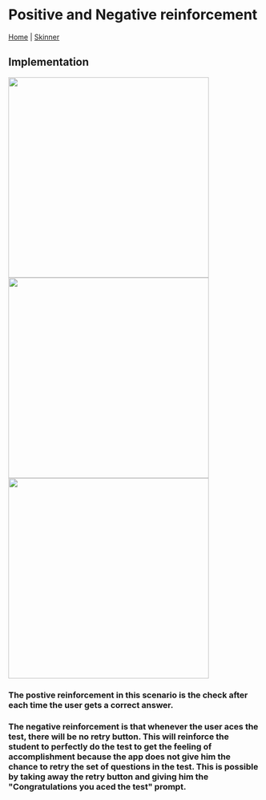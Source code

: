 # Positive and Negative reinforcement
[Home](../../index.md) | [Skinner](./skinner.md)
## Implementation
<img 
height="400px"
src="https://scontent.fmnl4-3.fna.fbcdn.net/v/t1.15752-9/126815575_3484344524953477_4520532103318608646_n.png?_nc_cat=102&ccb=2&_nc_sid=ae9488&_nc_eui2=AeH92fO8BfFHUTRwIaxYSFrZRk5mQcj7Hw9GTmZByPsfD-3PL8ZRuM0jA37dvYMDX80bGzMLJRWKUVFhMzpnTrCk&_nc_ohc=jaLpXK48tn4AX_D-2co&_nc_ht=scontent.fmnl4-3.fna&oh=437cd943e42e71d14728341df9451a5f&oe=5FDAE083"/>
<img height="400px" src="https://scontent.fmnl4-6.fna.fbcdn.net/v/t1.15752-9/126466320_1131762740574223_5348184781749729312_n.png?_nc_cat=108&ccb=2&_nc_sid=ae9488&_nc_eui2=AeEg0iUm1YMLhY4x6hdcN_SMV4RtPguHX05XhG0-C4dfTrtwTu72A2-qgYaM6XODlmLC9SYPgTw-XOkyMqdKtUHl&_nc_ohc=UPNIic8AyhMAX9y_ikU&_nc_ht=scontent.fmnl4-6.fna&oh=e19fc9c8922c1bf631ddb7f9a6b94464&oe=5FDDED49"/>
<img height="400px" src="https://scontent.fmnl4-3.fna.fbcdn.net/v/t1.15752-9/126858163_150404926769579_5478523460555884531_n.png?_nc_cat=105&ccb=2&_nc_sid=ae9488&_nc_eui2=AeFIT-XEgbsT0z9MnGQNqlM1CZGqTbPeVvEJkapNs95W8UhB66Muz6TTmkuqSQUD-2I7rgC9F7C1jhw4QEqnSih6&_nc_ohc=AxSioaaadaoAX_wHtOl&_nc_ht=scontent.fmnl4-3.fna&oh=be8b98ac572b48508d776f4ba461adc6&oe=5FDB6CD4"/> <br>
### The postive reinforcement in this scenario is the check after each time the user gets a correct answer.
### The negative reinforcement is that whenever the user aces the test, there will be no retry button. This will reinforce the student to perfectly do the test to get the feeling of accomplishment because the app does not give him the chance to retry the set of questions in the test. This is possible by taking away the retry button and giving him the "Congratulations you aced the test" prompt.
